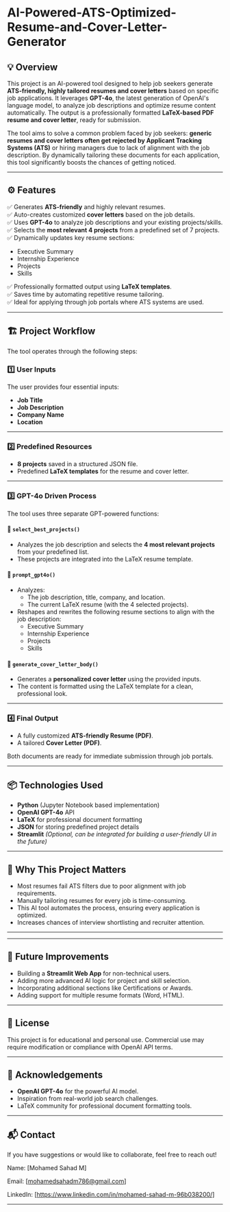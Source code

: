 # AI-Powered-ATS-Optimized-Resume-and-Cover-Letter-Generator

## 💡 Overview

This project is an AI-powered tool designed to help job seekers generate **ATS-friendly, highly tailored resumes and cover letters** based on specific job applications. It leverages **GPT-4o**, the latest generation of OpenAI's language model, to analyze job descriptions and optimize resume content automatically. The output is a professionally formatted **LaTeX-based PDF resume and cover letter**, ready for submission.

The tool aims to solve a common problem faced by job seekers: **generic resumes and cover letters often get rejected by Applicant Tracking Systems (ATS)** or hiring managers due to lack of alignment with the job description. By dynamically tailoring these documents for each application, this tool significantly boosts the chances of getting noticed.

---

## ⚙️ Features

✅ Generates **ATS-friendly** and highly relevant resumes.  
✅ Auto-creates customized **cover letters** based on the job details.  
✅ Uses **GPT-4o** to analyze job descriptions and your existing projects/skills.  
✅ Selects the **most relevant 4 projects** from a predefined set of 7 projects.  
✅ Dynamically updates key resume sections:
- Executive Summary  
- Internship Experience  
- Projects  
- Skills  

✅ Professionally formatted output using **LaTeX templates**.  
✅ Saves time by automating repetitive resume tailoring.  
✅ Ideal for applying through job portals where ATS systems are used.  

---

## 🏗️ Project Workflow

The tool operates through the following steps:

### 1️⃣ **User Inputs**
The user provides four essential inputs:
- **Job Title**
- **Job Description**
- **Company Name**
- **Location**

---

### 2️⃣ **Predefined Resources**
- **8 projects** saved in a structured JSON file.
- Predefined **LaTeX templates** for the resume and cover letter.

---

### 3️⃣ **GPT-4o Driven Process**

The tool uses three separate GPT-powered functions:

#### 🔹 `select_best_projects()`
- Analyzes the job description and selects the **4 most relevant projects** from your predefined list.
- These projects are integrated into the LaTeX resume template.

#### 🔹 `prompt_gpt4o()`
- Analyzes:
  - The job description, title, company, and location.
  - The current LaTeX resume (with the 4 selected projects).
- Reshapes and rewrites the following resume sections to align with the job description:
  - Executive Summary  
  - Internship Experience  
  - Projects  
  - Skills  

#### 🔹 `generate_cover_letter_body()`
- Generates a **personalized cover letter** using the provided inputs.
- The content is formatted using the LaTeX template for a clean, professional look.

---

### 4️⃣ **Final Output**
- A fully customized **ATS-friendly Resume (PDF)**.  
- A tailored **Cover Letter (PDF)**.  

Both documents are ready for immediate submission through job portals.

---

## 📦 Technologies Used

- **Python** (Jupyter Notebook based implementation)  
- **OpenAI GPT-4o** API  
- **LaTeX** for professional document formatting  
- **JSON** for storing predefined project details  
- **Streamlit** *(Optional, can be integrated for building a user-friendly UI in the future)*  

---

## 🎯 Why This Project Matters

- Most resumes fail ATS filters due to poor alignment with job requirements.  
- Manually tailoring resumes for every job is time-consuming.  
- This AI tool automates the process, ensuring every application is optimized.  
- Increases chances of interview shortlisting and recruiter attention.  

---


---

## 🚀 Future Improvements

- Building a **Streamlit Web App** for non-technical users.  
- Adding more advanced AI logic for project and skill selection.  
- Incorporating additional sections like Certifications or Awards.  
- Adding support for multiple resume formats (Word, HTML).  

---

## 📄 License

This project is for educational and personal use. Commercial use may require modification or compliance with OpenAI API terms.

---

## 🤝 Acknowledgements

- **OpenAI GPT-4o** for the powerful AI model.  
- Inspiration from real-world job search challenges.  
- LaTeX community for professional document formatting tools.  

---

## 📬 Contact

If you have suggestions or would like to collaborate, feel free to reach out!

Name: [Mohamed Sahad M]

Email: [mohamedsahadm786@gmail.com]

LinkedIn: [https://www.linkedin.com/in/mohamed-sahad-m-96b038200/]



---




